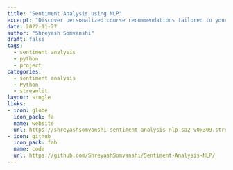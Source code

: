 ```yaml
---
title: "Sentiment Analysis using NLP"
excerpt: "Discover personalized course recommendations tailored to your interests and goals with our intuitive recommendation system."
date: 2022-11-27
author: "Shreyash Somvanshi"
draft: false
tags:
  - sentiment analysis
  - python
  - project
categories:
  - sentiment analysis
  - Python
  - streamlit
layout: single
links:
- icon: globe
  icon_pack: fa
  name: website
  url: https://shreyashsomvanshi-sentiment-analysis-nlp-sa2-v0x309.streamlit.app/
- icon: github
  icon_pack: fab
  name: code
  url: https://github.com/ShreyashSomvanshi/Sentiment-Analysis-NLP/
--- 
```


